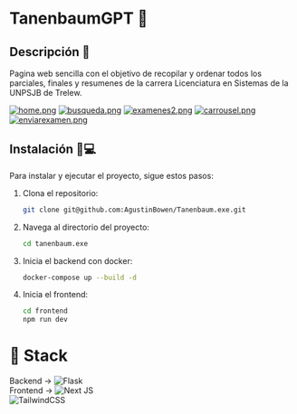 # TanenbaumGPT 👴

## Descripción 📄
Pagina web sencilla con el objetivo de recopilar y ordenar todos los parciales, finales y resumenes de la carrera Licenciatura en Sistemas de la UNPSJB de Trelew.

[![home.png](https://i.postimg.cc/y8wrDx8K/home.png)](https://postimg.cc/rDN9b84Z)
[![busqueda.png](https://i.postimg.cc/zBWbFJWT/busqueda.png)](https://postimg.cc/LY98HFxs)
[![examenes2.png](https://i.postimg.cc/52crsgZv/examenes2.png)](https://postimg.cc/QHbStQNx)
[![carrousel.png](https://i.postimg.cc/Bv3nfx1P/carrousel.png)](https://postimg.cc/hXCB9QsK)
[![enviarexamen.png](https://i.postimg.cc/yY6GtWd6/enviarexamen.png)](https://postimg.cc/9zS1qmZs)

## Instalación 👴💻 
Para instalar y ejecutar el proyecto, sigue estos pasos:

1. Clona el repositorio:
    ```bash
    git clone git@github.com:AgustinBowen/Tanenbaum.exe.git
    ```
2. Navega al directorio del proyecto:
    ```bash
    cd tanenbaum.exe
    ```
3. Inicia el backend con docker:
    ```bash
    docker-compose up --build -d
    ```

5. Inicia el frontend:
    ```bash
    cd frontend
    npm run dev
    ```

# 🔋 Stack
Backend -> ![Flask](https://img.shields.io/badge/flask-%23000.svg?style=for-the-badge&logo=flask&logoColor=white)<br>
Frontend -> ![Next JS](https://img.shields.io/badge/Next-black?style=for-the-badge&logo=next.js&logoColor=white)<br>
![TailwindCSS](https://img.shields.io/badge/tailwindcss-%2338B2AC.svg?style=for-the-badge&logo=tailwind-css&logoColor=white) <br>

